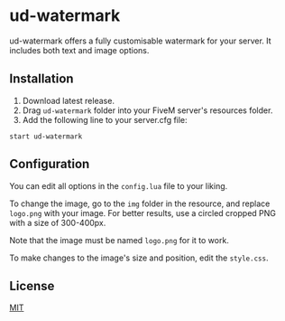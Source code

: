 # ud-watermark

ud-watermark offers a fully customisable watermark for your server. It includes both text and image options.

## Installation

1. Download latest release.
2. Drag `ud-watermark` folder into your FiveM server's resources folder.
3. Add the following line to your server.cfg file:

```
start ud-watermark
```

## Configuration

You can edit all options in the `config.lua` file to your liking.

To change the image, go to the `img` folder in the resource, and replace `logo.png` with your image. For better results, use a circled cropped PNG with a size of 300-400px.

Note that the image must be named `logo.png` for it to work.

To make changes to the image's size and position, edit the `style.css`.

## License

[MIT](https://choosealicense.com/licenses/mit/)